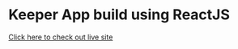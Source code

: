 # Keeper App build using ReactJS

[Click here to check out live site](https://keeper-app-reactjs.netlify.app/)
